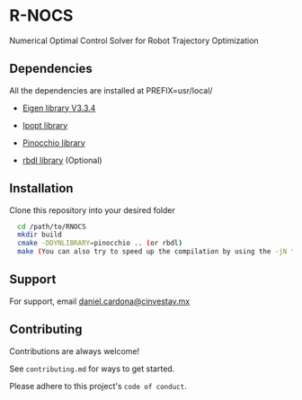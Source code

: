 
# R-NOCS

Numerical Optimal Control Solver for Robot Trajectory Optimization


## Dependencies
All the dependencies are installed at PREFIX=usr/local/

- [Eigen library V3.3.4](https://gitlab.com/libeigen/eigen/-/releases/3.3.4)

* [Ipopt library](https://coin-or.github.io/Ipopt/INSTALL.html)

* [Pinocchio library](https://github.com/stack-of-tasks/pinocchio)

* [rbdl library](https://rbdl.github.io/) (Optional)
## Installation

Clone this repository into your desired folder

```bash
  cd /path/to/RNOCS
  mkdir build
  cmake -DDYNLIBRARY=pinocchio .. (or rbdl)
  make (You can also try to speed up the compilation by using the -jN flag (e.g., make -j3), where N is the number of parallel compilation jobs)
```
    
## Support

For support, email daniel.cardona@cinvestav.mx


## Contributing

Contributions are always welcome!

See `contributing.md` for ways to get started.

Please adhere to this project's `code of conduct`.

